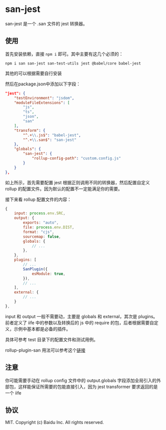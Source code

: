 # san-jest

san-jest 是一个 .san 文件的 jest 转换器。

## 使用

首先安装依赖，直接 `npm i` 即可。其中主要有这几个必须的：

```shell
npm i san san-jest san-test-utils jest @babel/core babel-jest
```

其他的可以根据需要自行安装

然后在package.json中添加以下字段：

```json
"jest": {
    "testEnvironment": "jsdom",
    "moduleFileExtensions": [
        "js",
        "ts",
        "json",
        "san"
    ],
    "transform": {
        "^.+\\.js$": "babel-jest",
        "^.+\\.san$": "san-jest"
    },
    "globals": {
        "san-jest": {
            "rollup-config-path": "custom.config.js"
        }
    }
},
```

如上所示，首先需要配置 jest 根据正则调用不同的转换器，然后配置自定义 rollup 的配置文件。因为默认的配置不一定能满足你的需要。

接下来看 rollup 配置文件的内容：

```js
{
    input: process.env.SRC,
    output: {
        exports: "auto",
        file: process.env.DIST,
        format: "cjs",
        sourcemap: false,
        globals: {
            // ...
        },
    },
    plugins: [
        // ...
        SanPlugin({
            esModule: true,
        }),
        // ...
    ],
    external: {
        // ...
    }
},
```

input 和 output 一般不需要动，主要是 globals 和 external，其次是 plugins。前者定义了 iife 中的参数以及转换后的 js 中的 require 的包，后者根据需要自定义，示例中基本都是必备的插件。

具体可参考 test 目录下的配置文件和测试用例。

rollup-plugin-san 用法可以参考这个[链接](https://github.com/wanwu/rollup-plugin-san)

## 注意

你可能需要手动在 rollup config 文件中的 output.globals 字段添加全局引入的外部包，这样能保证所需要的包能直接引入，因为 jest transformer 要求返回的是一个 iife

## 协议

MIT. Copyright (c) Baidu Inc. All rights reserved.

